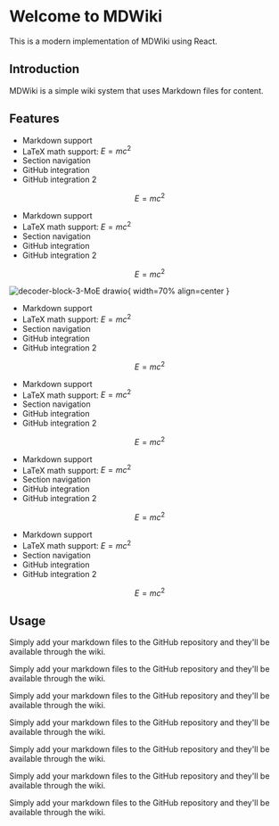 # Welcome to MDWiki

This is a modern implementation of MDWiki using React.

## Introduction

MDWiki is a simple wiki system that uses Markdown files for content.

## Features

- Markdown support
- LaTeX math support: $E = mc^2$
- Section navigation
- GitHub integration
- GitHub integration 2

$$
E = mc^2
$$

- Markdown support
- LaTeX math support: $E = mc^2$
- Section navigation
- GitHub integration
- GitHub integration 2

$$
E = mc^2
$$

![decoder-block-3-MoE drawio](https://github.com/user-attachments/assets/e2746e96-0e60-4946-8106-e44bfea8b806){ width=70% align=center }

- Markdown support
- LaTeX math support: $E = mc^2$
- Section navigation
- GitHub integration
- GitHub integration 2

$$
E = mc^2
$$


- Markdown support
- LaTeX math support: $E = mc^2$
- Section navigation
- GitHub integration
- GitHub integration 2

$$
E = mc^2
$$


- Markdown support
- LaTeX math support: $E = mc^2$
- Section navigation
- GitHub integration
- GitHub integration 2

$$
E = mc^2
$$



- Markdown support
- LaTeX math support: $E = mc^2$
- Section navigation
- GitHub integration
- GitHub integration 2

$$
E = mc^2
$$

## Usage

Simply add your markdown files to the GitHub repository and they'll be available through the wiki.

Simply add your markdown files to the GitHub repository and they'll be available through the wiki.

Simply add your markdown files to the GitHub repository and they'll be available through the wiki.

Simply add your markdown files to the GitHub repository and they'll be available through the wiki.

Simply add your markdown files to the GitHub repository and they'll be available through the wiki.

Simply add your markdown files to the GitHub repository and they'll be available through the wiki.


Simply add your markdown files to the GitHub repository and they'll be available through the wiki.


